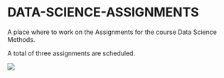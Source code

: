 # DATA-SCIENCE-ASSIGNMENTS

A place where to work on the Assignments for the course Data Science Methods. 

A total of three assignments are scheduled. 

![](https://preview.redd.it/hc9h5tkmd3m41.jpg?width=960&crop=smart&auto=webp&s=eba888722d85d94ca85cb30efeef0d90055c45b6)
